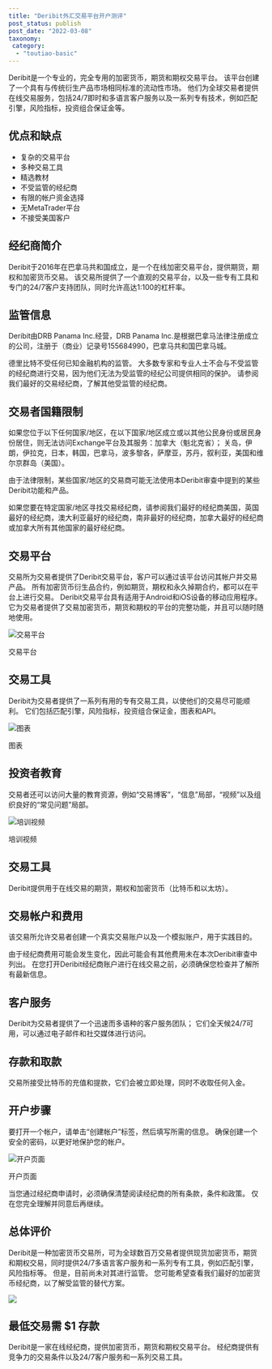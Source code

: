 ```yaml
---
title: "Deribit外汇交易平台开户测评"
post_status: publish
post_date: "2022-03-08"
taxonomy:
 category: 
  - "toutiao-basic"
---
```


Deribit是一个专业的，完全专用的加密货币，期货和期权交易平台。 该平台创建了一个具有与传统衍生产品市场相同标准的流动性市场。 他们为全球交易者提供在线交易服务，包括24/7即时和多语言客户服务以及一系列专有技术，例如匹配引擎，风险指标，投资组合保证金等。

## 优点和缺点
- 复杂的交易平台
- 多种交易工具
- 精选教材
- 不受监管的经纪商
- 有限的帐户资金选择
- 无MetaTrader平台
- 不接受美国客户


## 经纪商简介

Deribit于2016年在巴拿马共和国成立，是一个在线加密交易平台，提供期货，期权和加密货币交易。 该交易所提供了一个直观的交易平台，以及一些专有工具和专门的24/7客户支持团队，同时允许高达1:100的杠杆率。

## 监管信息

Deribit由DRB Panama Inc.经营，DRB Panama Inc.是根据巴拿马法律注册成立的公司，注册于（商业）记录号155684990，巴拿马共和国巴拿马城。

德里比特不受任何已知金融机构的监管。 大多数专家和专业人士不会与不受监管的经纪商进行交易，因为他们无法为受监管的经纪公司提供相同的保护。 请参阅我们最好的交易经纪商，了解其他受监管的经纪商。

## 交易者国籍限制

如果您位于以下任何国家/地区，在以下国家/地区成立或以其他公民身份或居民身份居住，则无法访问Exchange平台及其服务：加拿大（魁北克省）； 关岛，伊朗，伊拉克，日本，韩国，巴拿马，波多黎各，萨摩亚，苏丹，叙利亚，美国和维尔京群岛（美国）。

由于法律限制，某些国家/地区的交易商可能无法使用本Deribit审查中提到的某些Deribit功能和产品。

如果您要在特定国家/地区寻找交易经纪商，请参阅我们最好的经纪商美国，英国最好的经纪商，澳大利亚最好的经纪商，南非最好的经纪商，加拿大最好的经纪商或加拿大所有其他国家的最好经纪商。

## 交易平台

交易所为交易者提供了Deribit交易平台，客户可以通过该平台访问其帐户并交易产品。 所有加密货币衍生品合约，例如期货，期权和永久掉期合约，都可以在平台上进行交易。 Deribit交易平台具有适用于Android和iOS设备的移动应用程序。 它为交易者提供了交易加密货币，期货和期权的平台的完整功能，并且可以随时随地使用。

![交易平台](https://cdn.fendou.la/funstoutiao/2020/11/Deribit-Review-Trading-Platform--981x1024.jpg "交易平台")

交易平台

## 交易工具

Deribit为交易者提供了一系列有用的专有交易工具，以使他们的交易尽可能顺利。 它们包括匹配引擎，风险指标，投资组合保证金，图表和API。

![图表](https://cdn.fendou.la/funstoutiao/2020/11/Deribit-Review-Charts.jpg "图表")

图表

## 投资者教育

交易者还可以访问大量的教育资源，例如“交易博客”，“信息”局部，“视频”以及组织良好的“常见问题”局部。

![培训视频](https://cdn.fendou.la/funstoutiao/2020/11/Deribit-Review-Training-Videos-.jpg "培训视频")

培训视频

## 交易工具

Deribit提供用于在线交易的期货，期权和加密货币（比特币和以太坊）。

## 交易帐户和费用

该交易所允许交易者创建一个真实交易账户以及一个模拟账户，用于实践目的。

由于经纪商费用可能会发生变化，因此可能会有其他费用未在本次Deribit审查中列出。 在您打开Deribit经纪商账户进行在线交易之前，必须确保您检查并了解所有最新信息。

## 客户服务

Deribit为交易者提供了一个迅速而多语种的客户服务团队； 它们全天候24/7可用，可以通过电子邮件和社交媒体进行访问。

## 存款和取款

交易所接受比特币的充值和提款，它们会被立即处理，同时不收取任何入金。

## 开户步骤

要打开一个帐户，请单击“创建帐户”标签，然后填写所需的信息。 确保创建一个安全的密码，以更好地保护您的帐户。

![开户页面](https://cdn.fendou.la/funstoutiao/2020/11/Deribit-Review-Account-Opening-Page.jpg "开户页面")

开户页面

当您通过经纪商申请时，必须确保清楚阅读经纪商的所有条款，条件和政策。 仅在您完全理解并同意后再继续。

## 总体评价

Deribit是一种加密货币交易所，可为全球数百万交易者提供现货加密货币，期货和期权交易，同时提供24/7多语言客户服务和一系列专有工具，例如匹配引擎，风险指标等。 但是，目前尚未对其进行监管。 您可能希望查看我们最好的加密货币经纪商，以了解受监管的替代方案。

![](https://cdn.fendou.la/funstoutiao/2020/11/Deribit-Logo.png)

## 最低交易需 **$1** 存款

Deribit是一家在线经纪商，提供加密货币，期货和期权交易平台。 经纪商提供有竞争力的交易条件以及24/7客户服务和一系列交易工具。
